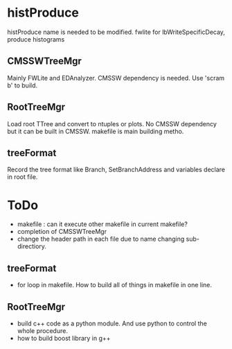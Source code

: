 # histProduce
histProduce name is needed to be modified.
fwlite for lbWriteSpecificDecay, produce histograms


## CMSSWTreeMgr
Mainly FWLite and EDAnalyzer. CMSSW dependency is needed. Use 'scram b' to build.

## RootTreeMgr
Load root TTree and convert to ntuples or plots. No CMSSW dependency but it can be built in CMSSW. makefile is main building metho.

## treeFormat
Record the tree format like Branch, SetBranchAddress and variables declare in root file.

# ToDo
* makefile : can it execute other makefile in current makefile?
* completion of CMSSWTreeMgr
* change the header path in each file due to name changing sub-directiory.

## treeFormat
* for loop in makefile. How to build all of things in makefile in one line.

## RootTreeMgr
* build c++ code as a python module. And use python to control the whole procedure.
* how to build boost library in g++
